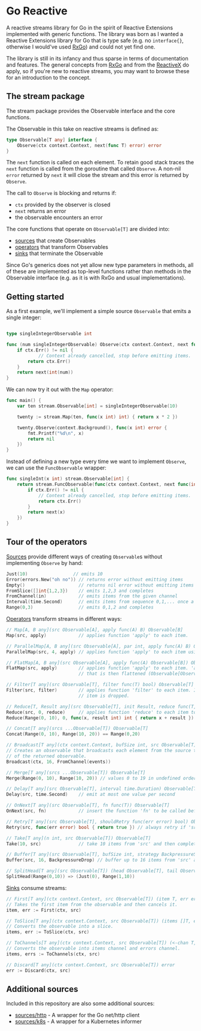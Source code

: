 Go Reactive
===========

A reactive streams library for Go in the spirit of Reactive Extensions implemented
with generic functions. The library was born as I wanted a Reactive Extensions library
for Go that is type safe (e.g. no `interface{}`, otherwise I would've used [RxGo](https://github.com/ReactiveX/RxGo))
and could not yet find one.

The library is still in its infancy and thus sparse in terms of documentation and features. The general concepts from
[RxGo](https://github.com/ReactiveX/RxGo) and from the [ReactiveX](http://reactivex.io/) do apply, so if you're
new to reactive streams, you may want to browse these for an introduction to the concept.

The stream package
------------------

The stream package provides the Observable interface and the core functions.

The Observable in this take on reactive streams is defined as:

```go
type Observable[T any] interface {
	Observe(ctx context.Context, next(func T) error) error
}
```

The `next` function is called on each element. To retain good stack traces the `next` function is called
from the goroutine that called `Observe`. A non-nil `error` returned by `next` it will close the stream and
this error is returned by `Observe`.

The call to `Observe` is blocking and returns if:
* `ctx` provided by the observer is closed
* `next` returns an error
* the observable encounters an error

The core functions that operate on `Observable[T]` are divided into:

* [sources](stream/sources.go) that create Observables
* [operators](stream/operators.go) that transform Observables
* [sinks](stream/sinks.go) that terminate the Observable

Since Go's generics does not yet allow new type parameters in methods, all of these
are implemented as top-level functions rather than methods in the Observable interface
(e.g. as it is with RxGo and usual implementations).

Getting started
---------------

As a first example, we'll implement a simple source `Observable` that emits a single integer:

```go

type singleIntegerObservable int

func (num singleIntegerObservable) Observe(ctx context.Context, next func(int) error) error {
	if ctx.Err() != nil {
        	// Context already cancelled, stop before emitting items.
		return ctx.Err()
	}
	return next(int(num))
}
```

We can now try it out with the `Map` operator:

```go
func main() {
	var ten stream.Observable[int] = singleIntegerObservable(10)

	twenty := stream.Map(ten, func(x int) int) { return x * 2 })

	twenty.Observe(context.Background(), func(x int) error {
		fmt.Printf("%d\n", x)
		return nil
	})
}
```

Instead of defining a new type every time we want to implement `Observe`, we can use the `FuncObservable`
wrapper:

```go
func singleInt(x int) stream.Observable[int] {
	return stream.FuncObservable(func(ctx context.Context, next func(int) error) error {
		if ctx.Err() != nil {
			// Context already cancelled, stop before emitting items.
			return ctx.Err()
		}
		return next(x)
	})
}
```

Tour of the operators
---------------------

[Sources](stream/sources.go) provide different ways of creating `Observable`s without
implementing `Observe` by hand:

```go
Just(10)                 // emits 10
Error(errors.New("oh no")) // returns error without emitting items
Empty()                    // returns nil error without emitting items
FromSlice([]int{1,2,3})    // emits 1,2,3 and completes
FromChannel(in)            // emits items from the given channel
Interval(time.Second)      // emits items from sequence 0,1,... once a second
Range(0,3)                 // emits 0,1,2 and completes
```

[Operators](stream/operators.go) transform streams in different ways:
```go
// Map[A, B any](src Observable[A], apply func(A) B) Observable[B]
Map(src, apply)            // applies function 'apply' to each item.

// ParallelMap[A, B any](src Observable[A], par int, apply func(A) B) Observable[B]
ParallelMap(src, 4, apply) // applies function 'apply' to each item using 4 parallel workers.

// FlatMap[A, B any](src Observable[A], apply func(A) Observable[B]) Observable[B]
FlatMap(src, apply)        // applies function 'apply' to each item. 'apply' returns an observable
                           // that is then flattened (Observable[Observable[B]] => Observable[B]).

// Filter[T any](src Observable[T], filter func(T) bool) Observable[T]
Filter(src, filter)        // applies function 'filter' to each item. If 'filter' returns false the
                           // item is dropped.

// Reduce[T, Result any](src Observable[T], init Result, reduce func(T, Result) Result) Observable[Result]
Reduce(src, 0, reduce)     // applies function 'reduce' to each item to "reduce" the stream into a single value.
Reduce(Range(0, 10), 0, func(x, result int) int { return x + result })

// Concat[T any](srcs ...Observable[T]) Observable[T]
Concat(Range(0, 10), Range(10, 20)) == Range(0,20)

// Broadcast[T any](ctx context.Context, bufSize int, src Observable[T]) Observable[T]
// Creates an observable that broadcasts each element from the source to all observers
// of the returned observable.
Broadcast(ctx, 16, FromChannel(events))

// Merge[T any](srcs ...Observable[T]) Observable[T]
Merge(Range(0, 10), Range(10, 20)) // values 0 to 19 in undefined order

// Delay[T any](src Observable[T], interval time.Duration) Observable[T]
Delay(src, time.Second)    // emit at most one value per second

// OnNext[T any](src Observable[T], fn func(T)) Observable[T]
OnNext(src, fn)            // insert the function 'fn' to be called before each item

// Retry[T any](src Observable[T], shouldRetry func(err error) bool) Observable[T]
Retry(src, func(err error) bool { return true }) // always retry if 'src' completes with error

// Take[T any](n int, src Observable[T]) Observable[T]
Take(10, src)              // take 10 items from 'src' and then complete it.

// Buffer[T any](src Observable[T], bufSize int, strategy BackpressureStrategy) Observable[T]
Buffer(src, 16, BackpressureDrop) // buffer up to 16 items from 'src' and drop items if buffer is full

// SplitHead[T any](src Observable[T]) (head Observable[T], tail Observable[T])
SplitHead(Range(0,10)) => (Just(0), Range(1,10))
```

[Sinks](stream/sinks.go) consume streams:
```go
// First[T any](ctx context.Context, src Observable[T]) (item T, err error)
// Takes the first item from the observable and then cancels it.
item, err := First(ctx, src)

// ToSlice[T any](ctx context.Context, src Observable[T]) (items []T, err error)
// Converts the observable into a slice.
items, err := ToSlice(ctx, src)

// ToChannels[T any](ctx context.Context, src Observable[T]) (<-chan T, <-chan error)
// Converts the observable into items channel and errors channel.
items, errs := ToChannels(ctx, src)

// Discard[T any](ctx context.Context, src Observable[T]) error
err := Discard(ctx, src)
```

Additional sources
------------------

Included in this repository are also some additional sources:
* [sources/http](sources/http/http.go) - A wrapper for the Go net/http client
* [sources/k8s](sources/k8s/k8s.go) - A wrapper for a Kubernetes informer
